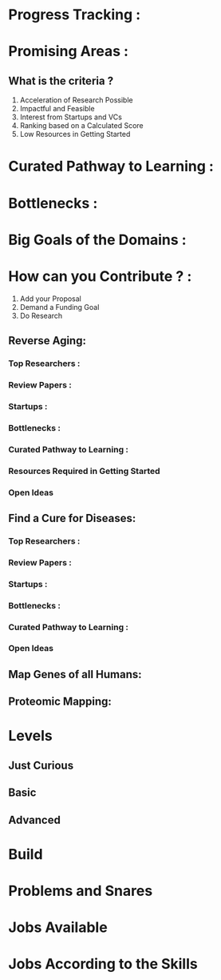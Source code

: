 # Progress Tracking :

# Promising Areas :

## What is the criteria ?

1. Acceleration of Research Possible
2. Impactful and Feasible
3. Interest from Startups and VCs
4. Ranking based on a Calculated Score
5. Low Resources in Getting Started

# Curated Pathway to Learning :

# Bottlenecks :

# Big Goals of the Domains :

# How can you Contribute ? :

1. Add your Proposal
2. Demand a Funding Goal
3. Do Research

## Reverse Aging:

### Top Researchers :

### Review Papers :

### Startups :

### Bottlenecks :

### Curated Pathway to Learning :

### Resources Required in Getting Started

### Open Ideas

## Find a Cure for Diseases:

### Top Researchers :

### Review Papers :

### Startups :

### Bottlenecks :

### Curated Pathway to Learning :

### Open Ideas

## Map Genes of all Humans:

## Proteomic Mapping:

# Levels

## Just Curious

## Basic

## Advanced

# Build

# Problems and Snares

# Jobs Available

# Jobs According to the Skills
